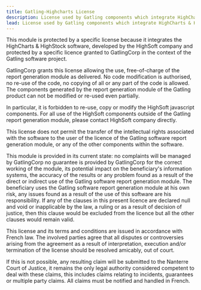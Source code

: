 ```yaml
---
title: Gatling-Highcharts License
description: License used by Gatling components which integrate HighCharts & HighStock software licensed by GatlingCorp from the HighSoft company.
lead: License used by Gatling components which integrate HighCharts & HighStock software licensed by GatlingCorp from the HighSoft company.
---
```


This module is protected by a specific license because it integrates the HighCharts & HighStock software, developed by the HighSoft company and protected by a specific licence granted to GatlingCorp in the context of the Gatling software project.

GatlingCorp grants this license allowing the use, free-of-charge of the report generation module as delivered. No code modification is authorised, no re-use of the code, no copying of all or any part of the code is allowed. The components generated by the report generation module of the Gatling product can not be modified or re-used even partially.

In particular, it is forbidden to re-use, copy or modify the HighSoft javascript components. For all use of the HighSoft components outside of the Gatling report generation module, please contact HighSoft company directly.

This license does not permit the transfer of the intellectual rights associated with the software to the user of the licence of the Gatling software report generation module, or any of the other components within the software.

This module is provided in its current state:
no complaints will be managed by GatlingCorp
no guarantee is provided by GatlingCorp for the correct working of the module, its potential impact on the beneficiary's information systems, the accuracy of the results or any problem found as a result of the direct or indirect use of the Gatling software report generation module.
The beneficiary uses the Gatling software report generation module at his own risk, any issues found as a result of the use of this software are his responsibility.
If any of the clauses in this present licence are declared null and void or inapplicable by the law, a ruling or as a result of decision of justice, then this clause would be excluded from the licence but all the other clauses would remain valid.

This license and its terms and conditions are issued in accordance with French law. The involved parties agree that all disputes or controversies arising from the agreement as a result of interpretation, execution and/or termination of the license should be resolved amicably, out of court.

If this is not possible, any resulting claim will be submitted to the Nanterre Court of Justice, it remains the only legal authority considered competent to deal with these claims, this includes claims relating to incidents, guarantees or multiple party claims. All claims must be notified and handled in French.
